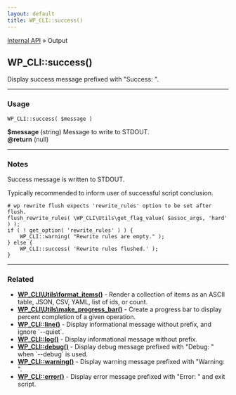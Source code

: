 ```yaml
---
layout: default
title: WP_CLI::success()
---
```


<a href="/docs/internal-api/">Internal API</a> &raquo; Output

## WP_CLI::success()

Display success message prefixed with &quot;Success: &quot;.

***

### Usage

    WP_CLI::success( $message )

<div>
<strong>$message</strong> (string) Message to write to STDOUT.<br />
<strong>@return</strong> (null) <br /></p>
</div>


***

### Notes

Success message is written to STDOUT.

Typically recommended to inform user of successful script conclusion.


    # wp rewrite flush expects 'rewrite_rules' option to be set after flush.
    flush_rewrite_rules( \WP_CLI\Utils\get_flag_value( $assoc_args, 'hard' ) );
    if ( ! get_option( 'rewrite_rules' ) ) {
        WP_CLI::warning( "Rewrite rules are empty." );
    } else {
        WP_CLI::success( 'Rewrite rules flushed.' );
    }
    



***

### Related

<ul>



<li><strong><a href="/docs/internal-api/wp-cli-utils-format-items/">WP_CLI\Utils\format_items()</a></strong> - Render a collection of items as an ASCII table, JSON, CSV, YAML, list of ids, or count.</li>


<li><strong><a href="/docs/internal-api/wp-cli-utils-make-progress-bar/">WP_CLI\Utils\make_progress_bar()</a></strong> - Create a progress bar to display percent completion of a given operation.</li>


<li><strong><a href="/docs/internal-api/wp-cli-line/">WP_CLI::line()</a></strong> - Display informational message without prefix, and ignore `--quiet`.</li>


<li><strong><a href="/docs/internal-api/wp-cli-log/">WP_CLI::log()</a></strong> - Display informational message without prefix.</li>


<li><strong><a href="/docs/internal-api/wp-cli-debug/">WP_CLI::debug()</a></strong> - Display debug message prefixed with &quot;Debug: &quot; when `--debug` is used.</li>


<li><strong><a href="/docs/internal-api/wp-cli-warning/">WP_CLI::warning()</a></strong> - Display warning message prefixed with &quot;Warning: &quot;.</li>


<li><strong><a href="/docs/internal-api/wp-cli-error/">WP_CLI::error()</a></strong> - Display error message prefixed with &quot;Error: &quot; and exit script.</li>



</ul>



